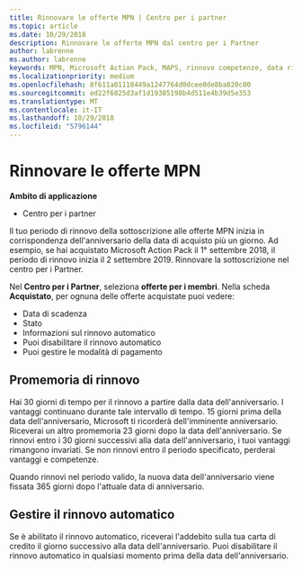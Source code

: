 ```yaml
---
title: Rinnovare le offerte MPN | Centro per i partner
ms.topic: article
ms.date: 10/29/2018
description: Rinnovare le offerte MPN dal centro per i Partner
author: labrenne
ms.author: labrenne
keywords: MPN, Microsoft Action Pack, MAPS, rinnovo competenze, data rinnovo
ms.localizationpriority: medium
ms.openlocfilehash: 8f611a01118449a1247764d0dcee0de8ba820c00
ms.sourcegitcommit: ed22f6825d3af1d19385198b4d511e4b39d5e353
ms.translationtype: MT
ms.contentlocale: it-IT
ms.lasthandoff: 10/29/2018
ms.locfileid: "5796144"
---
```

# <a name="renew-your-mpn-offers"></a>Rinnovare le offerte MPN

**Ambito di applicazione**

- Centro per i partner

Il tuo periodo di rinnovo della sottoscrizione alle offerte MPN inizia in corrispondenza dell'anniversario della data di acquisto più un giorno. Ad esempio, se hai acquistato Microsoft Action Pack il 1° settembre 2018, il periodo di rinnovo inizia il 2 settembre 2019. Rinnovare la sottoscrizione nel centro per i Partner.

Nel **Centro per i Partner**, seleziona **offerte per i membri**.
Nella scheda **Acquistato**, per ognuna delle offerte acquistate puoi vedere:

- Data di scadenza
- Stato
- Informazioni sul rinnovo automatico
- Puoi disabilitare il rinnovo automatico
- Puoi gestire le modalità di pagamento

## <a name="renewal-reminders"></a>Promemoria di rinnovo

Hai 30 giorni di tempo per il rinnovo a partire dalla data dell'anniversario. I vantaggi continuano durante tale intervallo di tempo. 15 giorni prima della data dell'anniversario, Microsoft ti ricorderà dell'imminente anniversario. Riceverai un altro promemoria 23 giorni dopo la data dell'anniversario. Se rinnovi entro i 30 giorni successivi alla data dell'anniversario, i tuoi vantaggi rimangono invariati. Se non rinnovi entro il periodo specificato, perderai vantaggi e competenze.

Quando rinnovi nel periodo valido, la nuova data dell'anniversario viene fissata 365 giorni dopo l'attuale data di anniversario.

## <a name="manage-auto-renewal"></a>Gestire il rinnovo automatico

Se è abilitato il rinnovo automatico, riceverai l'addebito sulla tua carta di credito il giorno successivo alla data dell'anniversario. Puoi disabilitare il rinnovo automatico in qualsiasi momento prima della data dell'anniversario.